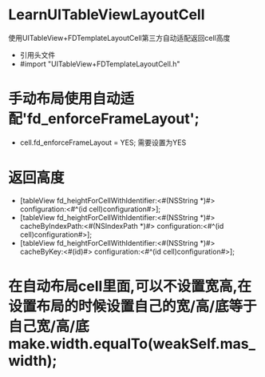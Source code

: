 # LearnUITableViewLayoutCell
使用UITableView+FDTemplateLayoutCell第三方自动适配返回cell高度
- 引用头文件
- #import "UITableView+FDTemplateLayoutCell.h"
# 手动布局使用自动适配'fd_enforceFrameLayout';
- cell.fd_enforceFrameLayout = YES; 需要设置为YES
# 返回高度
- [tableView fd_heightForCellWithIdentifier:<#(NSString *)#> configuration:<#^(id cell)configuration#>];
- [tableView fd_heightForCellWithIdentifier:<#(NSString *)#> cacheByIndexPath:<#(NSIndexPath *)#> configuration:<#^(id cell)configuration#>];
- [tableView fd_heightForCellWithIdentifier:<#(NSString *)#> cacheByKey:<#(id<NSCopying>)#> configuration:<#^(id cell)configuration#>];

# 在自动布局cell里面,可以不设置宽高,在设置布局的时候设置自己的宽/高/底等于自己宽/高/底make.width.equalTo(weakSelf.mas_width);

